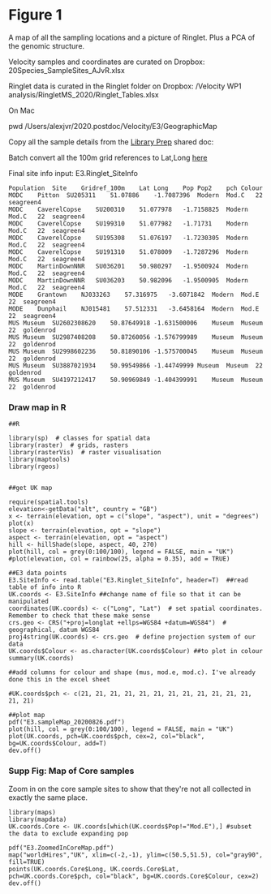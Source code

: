 # Figure 1

A map of all the sampling locations and a picture of Ringlet. Plus a PCA of the genomic structure. 

Velocity samples and coordinates are curated on Dropbox: 20Species_SampleSites_AJvR.xlsx

Ringlet data is curated in the Ringlet folder on Dropbox: /Velocity WP1 analysis/RingletMS_2020/Ringlet_Tables.xlsx

On Mac

pwd /Users/alexjvr/2020.postdoc/Velocity/E3/GeographicMap 

Copy all the sample details from the [Library Prep](https://docs.google.com/spreadsheets/d/1G9r50W0VV_ANZ19rIvqZpXWFemy2MW76_iXuyBuCQGA/edit#gid=1076895649) shared doc: 

Batch convert all the 100m grid references to Lat,Long [here](https://gridreferencefinder.com/batchConvert/batchConvert.php) 


Final site info input: E3.Ringlet_SiteInfo
```
Population	Site	Gridref_100m	Lat	Long	Pop	Pop2	pch	Colour
MODC	Pitton	SU205311	51.07886	-1.7087396	Modern	Mod.C	22	seagreen4
MODC	CaverelCopse	SU200310	51.077978	-1.7158825	Modern	Mod.C	22	seagreen4
MODC	CaverelCopse	SU199310	51.077982	-1.71731	Modern	Mod.C	22	seagreen4
MODC	CaverelCopse	SU195308	51.076197	-1.7230305	Modern	Mod.C	22	seagreen4
MODC	CaverelCopse	SU191310	51.078009	-1.7287296	Modern	Mod.C	22	seagreen4
MODC	MartinDownNNR	SU036201	50.980297	-1.9500924	Modern	Mod.C	22	seagreen4
MODC	MartinDownNNR	SU036203	50.982096	-1.9500905	Modern	Mod.C	22	seagreen4
MODE	Grantown	NJ033263	57.316975	-3.6071842	Modern	Mod.E	22	seagreen4
MODE	Dunphail	NJ015481	57.512331	-3.6458164	Modern	Mod.E	22	seagreen4
MUS	Museum	SU2602308620	50.87649918	-1.631500006	Museum	Museum	22	goldenrod
MUS	Museum	SU2987408208	50.87260056	-1.576799989	Museum	Museum	22	goldenrod
MUS	Museum	SU2998602236	50.81890106	-1.575700045	Museum	Museum	22	goldenrod
MUS	Museum	SU3887021934	50.99549866	-1.44749999	Museum	Museum	22	goldenrod
MUS	Museum	SU4197212417	50.90969849	-1.404399991	Museum	Museum	22	goldenrod

```


### Draw map in R
```
##R

library(sp)  # classes for spatial data
library(raster)  # grids, rasters
library(rasterVis)  # raster visualisation
library(maptools)
library(rgeos)


##get UK map

require(spatial.tools)
elevation<-getData("alt", country = "GB")
x <- terrain(elevation, opt = c("slope", "aspect"), unit = "degrees")
plot(x)
slope <- terrain(elevation, opt = "slope")
aspect <- terrain(elevation, opt = "aspect")
hill <- hillShade(slope, aspect, 40, 270)
plot(hill, col = grey(0:100/100), legend = FALSE, main = "UK")
#plot(elevation, col = rainbow(25, alpha = 0.35), add = TRUE)

##E3 data points
E3.SiteInfo <- read.table("E3.Ringlet_SiteInfo", header=T)  ##read table of info into R
UK.coords <- E3.SiteInfo ##change name of file so that it can be manipulated
coordinates(UK.coords) <- c("Long", "Lat")  # set spatial coordinates. Remember to check that these make sense
crs.geo <- CRS("+proj=longlat +ellps=WGS84 +datum=WGS84")  # geographical, datum WGS84
proj4string(UK.coords) <- crs.geo  # define projection system of our data
UK.coords$Colour <- as.character(UK.coords$Colour) ##to plot in colour
summary(UK.coords)

##add columns for colour and shape (mus, mod.e, mod.c). I've already done this in the excel sheet

#UK.coords$pch <- c(21, 21, 21, 21, 21, 21, 21, 21, 21, 21, 21, 21, 21, 21)

##plot map
pdf("E3.sampleMap_20200826.pdf")
plot(hill, col = grey(0:100/100), legend = FALSE, main = "UK")
plot(UK.coords, pch=UK.coords$pch, cex=2, col="black", bg=UK.coords$Colour, add=T)
dev.off()

```


### Supp Fig: Map of Core samples


Zoom in on the core sample sites to show that they're not all collected in exactly the same place. 

```
library(maps)
library(mapdata)
UK.coords.Core <- UK.coords[which(UK.coords$Pop!="Mod.E"),] #subset the data to exclude expanding pop

pdf("E3.ZoomedInCoreMap.pdf")
map("worldHires","UK", xlim=c(-2,-1), ylim=c(50.5,51.5), col="gray90", fill=TRUE)
points(UK.coords.Core$Long, UK.coords.Core$Lat, pch=UK.coords.Core$pch, col="black", bg=UK.coords.Core$Colour, cex=2)
dev.off()
```

